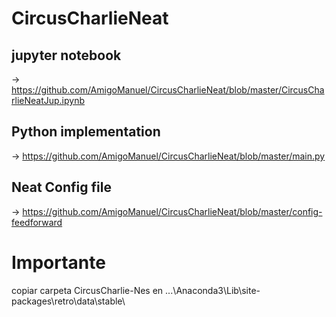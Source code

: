 # CircusCharlieNeat
## jupyter notebook
-> https://github.com/AmigoManuel/CircusCharlieNeat/blob/master/CircusCharlieNeatJup.ipynb
## Python implementation
-> https://github.com/AmigoManuel/CircusCharlieNeat/blob/master/main.py
## Neat Config file
-> https://github.com/AmigoManuel/CircusCharlieNeat/blob/master/config-feedforward

# Importante
copiar carpeta CircusCharlie-Nes en ...\Anaconda3\Lib\site-packages\retro\data\stable\
